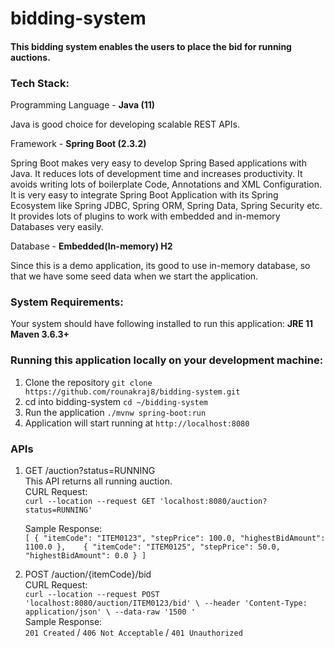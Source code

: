 # bidding-system

#### This bidding system enables the users to place the bid for running auctions.

### Tech Stack:
Programming Language - **Java (11)**

Java is good choice for developing scalable REST APIs.

Framework - **Spring Boot (2.3.2)**

Spring Boot makes very easy to develop Spring Based applications with Java. 
It reduces lots of development time and increases productivity. 
It avoids writing lots of boilerplate Code, Annotations and XML Configuration. 
It is very easy to integrate Spring Boot Application with its Spring Ecosystem like Spring JDBC, 
Spring ORM, Spring Data, Spring Security etc. It provides lots of plugins to work with embedded and in-memory Databases very easily.

Database - **Embedded(In-memory) H2**  

Since this is a demo application, its good to use in-memory database, 
so that we have some seed data when we start the application.

### System Requirements:
Your system should have following installed to run this application:
**JRE 11**  
**Maven 3.6.3+**

### Running this application locally on your development machine:
1. Clone the repository
`git clone https://github.com/rounakraj8/bidding-system.git`
2. cd into bidding-system `cd ~/bidding-system`
3. Run the application `./mvnw spring-boot:run`
4. Application will start running at `http://localhost:8080`

### APIs

1. GET /auction?status=RUNNING  
    This API returns all running auction.  
    CURL Request:  
    `curl --location --request GET 'localhost:8080/auction?status=RUNNING'`
    
    Sample Response:  
    `[
         {
             "itemCode": "ITEM0123",
             "stepPrice": 100.0,
             "highestBidAmount": 1100.0
         },   
         {
             "itemCode": "ITEM0125",
             "stepPrice": 50.0,
             "highestBidAmount": 0.0
         }
     ]`
     
2. POST /auction/{itemCode}/bid   
     CURL Request:  
     `curl --location --request POST 'localhost:8080/auction/ITEM0123/bid' \
      --header 'Content-Type: application/json' \
      --data-raw '1500
      '`   
      Sample Response:   
      `201 Created` / `406 Not Acceptable` / `401 Unauthorized`
